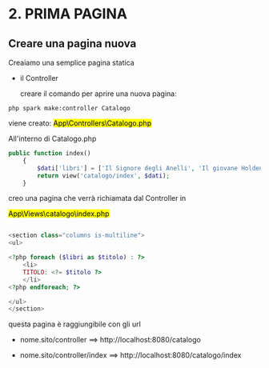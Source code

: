 # 2. PRIMA PAGINA

## Creare una pagina nuova

Creaiamo una semplice pagina statica

+ il Controller
  
  creare il comando per aprire una nuova pagina: 

```shell
php spark make:controller Catalogo
```

viene creato: <mark>App\Controllers\Catalogo.php</mark>

All'interno di Catalogo.php

```php
public function index()
    {
        $dati['libri'] = ['Il Signore degli Anelli', 'Il giovane Holden', '1984'];
        return view('catalogo/index', $dati);
    }    
```

creo una pagina che verrà richiamata dal Controller in

<mark>App\Views\catalogo\index.php</mark>

```php

<section class="columns is-multiline">
<ul>

<?php foreach ($libri as $titolo) : ?>
    <li>
    TITOLO: <?= $titolo ?>
    </li>
<?php endforeach; ?>

</ul>
</section>


```

questa pagina è raggiungibile con gli url

+ nome.sito/controller ==> http://localhost:8080/catalogo

+ nome.sito/controller/index  ==> http://localhost:8080/catalogo/index
